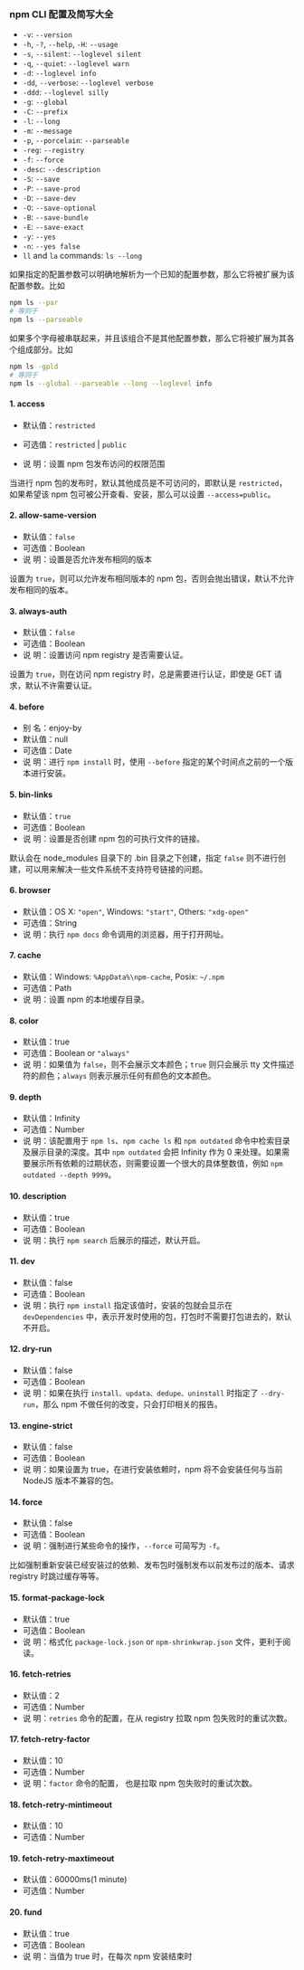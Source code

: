 ### npm  CLI 配置及简写大全

- `-v`: `--version`
- `-h`, `-?`, `--help`, `-H`: `--usage`
- `-s`, `--silent`: `--loglevel silent`
- `-q`, `--quiet`: `--loglevel warn`
- `-d`: `--loglevel info`
- `-dd`, `--verbose`: `--loglevel verbose`
- `-ddd`: `--loglevel silly`
- `-g`: `--global`
- `-C`: `--prefix`
- `-l`: `--long`
- `-m`: `--message`
- `-p`, `--porcelain`: `--parseable`
- `-reg`: `--registry`
- `-f`: `--force`
- `-desc`: `--description`
- `-S`: `--save`
- `-P`: `--save-prod`
- `-D`: `--save-dev`
- `-O`: `--save-optional`
- `-B`: `--save-bundle`
- `-E`: `--save-exact`
- `-y`: `--yes`
- `-n`: `--yes false`
- `ll` and `la` commands: `ls --long`

如果指定的配置参数可以明确地解析为一个已知的配置参数，那么它将被扩展为该配置参数。比如

```sh
npm ls --par
# 等同于
npm ls --parseable
```

如果多个字母被串联起来，并且该组合不是其他配置参数，那么它将被扩展为其各个组成部分。比如

```sh
npm ls -gpld
# 等同于
npm ls --global --parseable --long --loglevel info
```

#### 1. access

- 默认值：`restricted`

- 可选值：`restricted` | `public`
- 说    明：设置 npm 包发布访问的权限范围

当进行 npm 包的发布时，默认其他成员是不可访问的，即默认是 `restricted`，如果希望该 npm 包可被公开查看、安装，那么可以设置 `--access=public`。



#### 2. allow-same-version

- 默认值：`false`
- 可选值：Boolean
- 说    明：设置是否允许发布相同的版本

设置为 `true`，则可以允许发布相同版本的 npm 包，否则会抛出错误，默认不允许发布相同的版本。



#### 3. always-auth

- 默认值：`false`
- 可选值：Boolean
- 说    明：设置访问 npm registry 是否需要认证。

设置为 `true`，则在访问 npm registry 时，总是需要进行认证，即使是 GET 请求，默认不许需要认证。



#### 4. before

- 别    名：enjoy-by
- 默认值：null
- 可选值：Date
- 说    明：进行 `npm install` 时，使用 `--before` 指定的某个时间点之前的一个版本进行安装。



#### 5. bin-links

- 默认值：`true`
- 可选值：Boolean
- 说    明：设置是否创建 npm 包的可执行文件的链接。

默认会在 node_modules 目录下的 .bin 目录之下创建，指定 `false` 则不进行创建，可以用来解决一些文件系统不支持符号链接的问题。



#### 6. browser

- 默认值：OS X: `"open"`, Windows: `"start"`, Others: `"xdg-open"`
- 可选值：String
- 说    明：执行 `npm docs` 命令调用的浏览器，用于打开网址。



#### 7. cache

- 默认值：Windows: `%AppData%\npm-cache`, Posix: `~/.npm`
- 可选值：Path
- 说    明：设置 npm 的本地缓存目录。



#### 8. color

- 默认值：true
- 可选值：Boolean or `"always"`
- 说    明：如果值为 `false`，则不会展示文本颜色；`true` 则只会展示 tty 文件描述符的颜色；`always` 则表示展示任何有颜色的文本颜色。



#### 9. depth

- 默认值：Infinity
- 可选值：Number
- 说    明：该配置用于 `npm ls`、`npm cache ls` 和 `npm outdated` 命令中检索目录及展示目录的深度。其中 `npm outdated` 会把 Infinity 作为 0 来处理。如果需要展示所有依赖的过期状态，则需要设置一个很大的具体整数值，例如 `npm outdated --depth 9999`。



#### 10. description

- 默认值：true
- 可选值：Boolean
- 说    明：执行 `npm search` 后展示的描述，默认开启。



#### 11. dev

- 默认值：false
- 可选值：Boolean
- 说    明：执行 `npm install` 指定该值时，安装的包就会显示在 `devDependencies` 中，表示开发时使用的包，打包时不需要打包进去的，默认不开启。



#### 12. dry-run

- 默认值：false
- 可选值：Boolean
- 说    明：如果在执行 `install、updata、dedupe、uninstall` 时指定了 `--dry-run`，那么 npm 不做任何的改变，只会打印相关的报告。



#### 13. engine-strict

- 默认值：false
- 可选值：Boolean
- 说    明：如果设置为 true，在进行安装依赖时，npm 将不会安装任何与当前 NodeJS 版本不兼容的包。



#### 14. force

- 默认值：false
- 可选值：Boolean
- 说    明：强制进行某些命令的操作，`--force` 可简写为 `-f`。

比如强制重新安装已经安装过的依赖、发布包时强制发布以前发布过的版本、请求 registry 时跳过缓存等等。



#### 15. format-package-lock

- 默认值：true
- 可选值：Boolean
- 说    明：格式化 `package-lock.json` or `npm-shrinkwrap.json` 文件，更利于阅读。



#### 16. fetch-retries

- 默认值：2
- 可选值：Number
- 说    明：`retries` 命令的配置，在从 registry 拉取 npm 包失败时的重试次数。



#### 17. fetch-retry-factor

- 默认值：10
- 可选值：Number
- 说    明：`factor` 命令的配置， 也是拉取 npm 包失败时的重试次数。



#### 18. fetch-retry-mintimeout

- 默认值：10
- 可选值：Number



#### 19. fetch-retry-maxtimeout

- 默认值：60000ms(1 minute)
- 可选值：Number



#### 20. fund

- 默认值：true
- 可选值：Boolean
- 说    明：当值为 true 时，在每次 npm 安装结束时